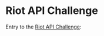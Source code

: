 # Riot API Challenge
Entry to the [Riot API Challenge](https://developer.riotgames.com/discussion/riot-games-api/show/bX8Z86bm):
